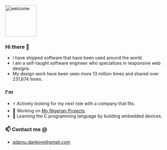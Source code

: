 <img src="https://media.giphy.com/media/OkJat1YNdoD3W/giphy.gif" alt="welcome" height="100"/>


### Hi there 👋

- I have shipped software that have been used around the world. 
- I am a self-taught software engineer who specializes in responsive web designs. 
- My design work have been seen more 13 million times and shared over 231,674 times.

### I'm
- ⚡ Actively looking for my next role with a company that fits.
- 🔭 Working on [My Nigerian Projects](https://mynigerianprojects.com).
- 🌱 Learning the C programming language by building embedded devices.

### 📫 Contact me @
-  adamu.dankore@gmail.com

